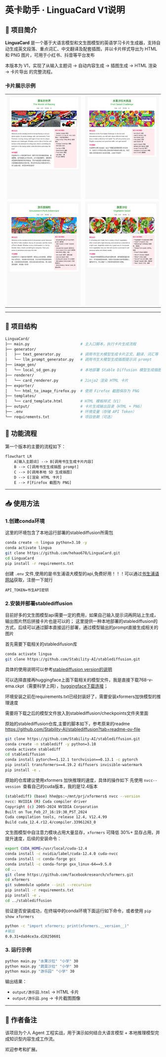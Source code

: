 # 英卡助手 · LinguaCard V1说明

## 📌 项目简介

**LinguaCard** 是一个基于大语言模型和文生图模型的英语学习卡片生成器，支持自动生成英文段落、重点词汇、中文翻译及配套插图，并以卡片样式导出为 HTML 和 PNG 图片，可用于小红书、抖音等平台发布

本版本为 V1，实现了从输入主题词 → 自动内容生成 → 插图生成 → HTML 渲染 → 卡片导出 的完整流程。

<h3>卡片展示示例</h3>

<table>
  <tr>
    <td><img src="output/cars.png" width="500"/></td>
    <td><img src="output/salad_fruit.png" width="500"/></td>
  <tr>
  <tr>
    <td><img src="output/park.png" width="500"/></td>
    <td><img src="output/salad_veg.png" width="500"/></td>
  </tr>
</table>

---

## 🧱 项目结构

```bash
LinguaCard/
├── main.py                       # 主入口脚本，执行卡片生成流程
├── generator/
│   ├── text_generator.py         # 调用书生大模型生成卡片正文、翻译、词汇等
│   └── llm_prompt_generator.py   # 调用书生大模型生成插图提示词 prompt
├── image_gen/
│   └── local_sd_gen.py           # 本地部署 Stable Diffusion 模型生成插图
├── renderer/
│   └── card_renderer.py          # Jinja2 渲染 HTML 卡片
├── exporter/
│   └── html_to_image_firefox.py  # 使用 Firefox 截图保存为 PNG
├── templates/
│   └── card_template.html        # HTML 模板样式（V1）
├── output/                       # 卡片生成输出目录（HTML + PNG）
├── .env                          # 环境变量（存储 API Token）
└── requirements.txt              # 项目依赖（可选）
```

## 🚀 功能流程

第一个版本的主要的流程如下：

```mermaid
flowchart LR
    A[输入主题词] --> B[调用书生生成卡片内容]
    B --> C[调用书生生成插图 prompt]
    C --> D[调用本地 SD 生成插图]
    D --> E[渲染 HTML 卡片]
    E --> F[Firefox 截图为 PNG]
```

---

## 📥 使用方法

### 1.创建conda环境

这里的环境包含了本地运行部署的stablediffusion所需包

```bash
conda create -n lingua python=3.10 -y
conda activate lingua
git clone https://github.com/hehao678/LinguaCard.git
cd LinguaCard
pip install -r requirements.txt
```

创建 `.env` 文件,使用的是书生浦语大模型的api,免费好用！！！可以通过[书生浦语网站](https://internlm.intern-ai.org.cn/api/document?lang=zh)获取，注册一下就行

```env
API_TOKEN=书生API密钥
```

### 2.安装并部署stablediffusion

目前好多的文生图模型api需要一定的费用，如果自己输入提示词再网站上生成，输出图片然后拼接卡片也是可以的；
这里提供一种本地部署的stablediffusion的方式，后续可以通过脚本直接运行部署，通过模型输出的prompt直接生成相关的图片

首先需要下载相关的stabledifusion库

```bash
conda activate lingua
git clone https://github.com/Stability-AI/stablediffusion.git

```

具体的使用说明可以参考[stablediffusion version的说明](https://github.com/Stability-AI/stablediffusion?tab=readme-ov-file#)

可以选择直接再huggingface上面下载相关的模型文件，我是直接下载768-v-ema.ckpt（需要科学上网），[huggingface下载连接](https://huggingface.co/stabilityai/stable-diffusion-2/blob/main/768-v-ema.ckpt)；

环境安装之前在requirements.txt已经封装好了，需要安装xformers加快模型的推理速度

需要将下载之后的模型文件放入到stablediffusion/checkpoints文件夹里面

原始的stablediffusion仓库,主要的脚本如下，参考原来的readme https://github.com/Stability-AI/stablediffusion?tab=readme-ov-file

```bash
git clone https://github.com/Stability-AI/stablediffusion.git
conda create -n stablediff -y python=3.10
conda activate stablediff
cd stablediffusion
conda install pytorch==1.12.1 torchvision==0.13.1 -c pytorch
pip install transformers==4.19.2 diffusers invisible-watermark
pip install -e .
```

原始的仓库建议使用xformers 加快推理的速度，具体的操作如下
先使用 `nvcc--vession `查看自己的cuda版本，我的是12.4版本

```bash
(stablediff) (base) hhe@ps:~/mnt/prj/xformers$ nvcc --version
nvcc: NVIDIA (R) Cuda compiler driver
Copyright (c) 2005-2024 NVIDIA Corporation
Built on Tue_Feb_27_16:19:38_PST_2024
Cuda compilation tools, release 12.4, V12.4.99
Build cuda_12.4.r12.4/compiler.33961263_0
```

文生图模型中自注意力模块占用大量显存，`xformers` 可降低 30%+ 显存占用，并提升速度，后续的安装命令：

```bash
export CUDA_HOME=/usr/local/cuda-12.4
conda install -c nvidia/label/cuda-12.4.0 cuda-nvcc
conda install -c conda-forge gcc
conda install -c conda-forge gxx_linux-64==9.5.0
cd ..
git clone https://github.com/facebookresearch/xformers.git
cd xformers
git submodule update --init --recursive
pip install -r requirements.txt
pip install -e .
cd ../stablediffusion
```

验证是否安装成功，在终端中的conda环境下面运行如下命令，或者使用 `pip show xformers`

```bash
python -c "import xformers; print(xformers.__version__)"
#输出
0.0.31+da84ce3a.d20250601
```

### 3. 运行示例

```bash
python main.py "水果沙拉" "小学" 30
python main.py "蔬菜沙拉" "小学" 30
python main.py "游乐园" "小学" 30
```

输出结果：

- `output/游乐园.html` → HTML 卡片
- `output/游乐园.png` → 卡片截图图像

---

## 📌 作者备注

该项目为个人 Agent 工程实战，用于演示如何结合大语言模型 + 本地推理模型完成知识型内容生成工作流。

欢迎参考和扩展。
